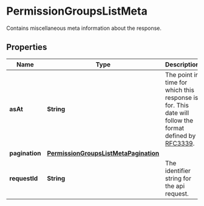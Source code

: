 

# PermissionGroupsListMeta

Contains miscellaneous meta information about the response.

## Properties

| Name | Type | Description | Notes |
|------------ | ------------- | ------------- | -------------|
|**asAt** | **String** | The point in time for which this response is for. This date will follow the format defined by [RFC3339](https://tools.ietf.org/html/rfc3339#section-5.6). |  [optional] |
|**pagination** | [**PermissionGroupsListMetaPagination**](PermissionGroupsListMetaPagination.md) |  |  [optional] |
|**requestId** | **String** | The identifier string for the api request. |  [optional] |



